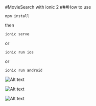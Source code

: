 #MovieSearch with ionic 2
###How to use
```
npm install
```
then
```
ionic serve
```
or
```
ionic run ios
```
or 
```
ionic run android
```

![Alt text](/img/MovieSearch_home.jpeg?raw=true "MovieSearch_home")

![Alt text](/img/MovieSearch_detail.jpeg?raw=true "MovieSearch_detail")

![Alt text](/img/MovieSearch_search.jpeg?raw=true "MovieSearch_search")
